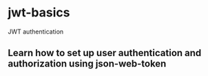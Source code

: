 # jwt-basics
JWT authentication 

## Learn how to set up user authentication and authorization using json-web-token 
